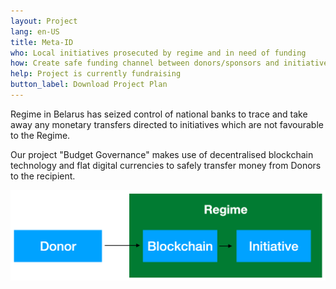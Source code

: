 ```yaml
---
layout: Project
lang: en-US
title: Meta-ID
who: Local initiatives prosecuted by regime and in need of funding
how: Create safe funding channel between donors/sponsors and initiative organisers
help: Project is currently fundraising
button_label: Download Project Plan
---
```


Regime in Belarus has seized control of national banks to trace and take away any monetary transfers
directed to initiatives which are not favourable to the Regime.

Our project "Budget Governance" makes use of decentralised blockchain technology and flat digital currencies
to safely transfer money from Donors to the recipient.

![An image](./img/budget-governance.png)

